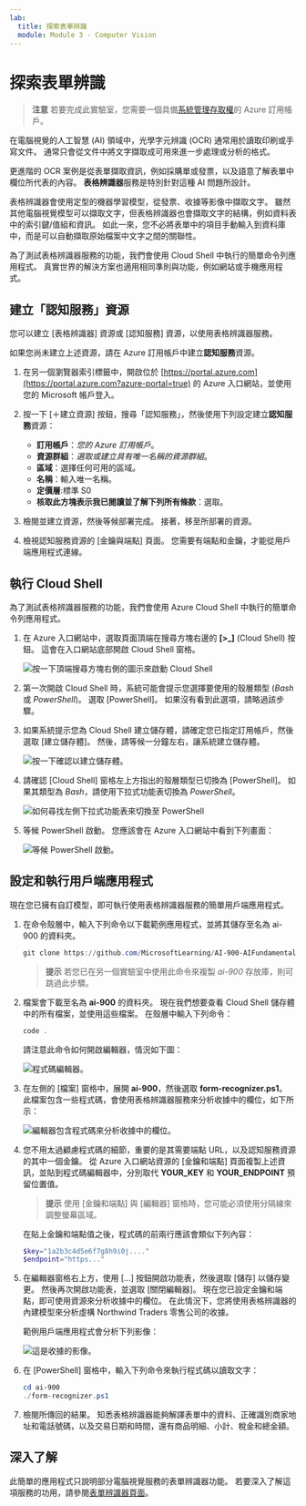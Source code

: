 ```yaml
---
lab:
  title: 探索表單辨識
  module: Module 3 - Computer Vision
---
```


# <a name="explore-form-recognition"></a>探索表單辨識

> **注意** 若要完成此實驗室，您需要一個具備[系統管理存取權](https://azure.microsoft.com/free?azure-portal=true)的 Azure 訂用帳戶。

在電腦視覺的人工智慧 (AI) 領域中，光學字元辨識 (OCR) 通常用於讀取印刷或手寫文件。 通常只會從文件中將文字擷取成可用來進一步處理或分析的格式。

更進階的 OCR 案例是從表單擷取資訊，例如採購單或發票，以及語意了解表單中欄位所代表的內容。 **表格辨識器**服務是特別針對這種 AI 問題所設計。

表格辨識器會使用定型的機器學習模型，從發票、收據等影像中擷取文字。 雖然其他電腦視覺模型可以擷取文字，但表格辨識器也會擷取文字的結構，例如資料表中的索引鍵/值組和資訊。 如此一來，您不必將表單中的項目手動輸入到資料庫中，而是可以自動擷取原始檔案中文字之間的關聯性。 

為了測試表格辨識器服務的功能，我們會使用 Cloud Shell 中執行的簡單命令列應用程式。 真實世界的解決方案也適用相同準則與功能，例如網站或手機應用程式。

## <a name="create-a-cognitive-services-resource"></a>建立「認知服務」資源

您可以建立 [表格辨識器] 資源或 [認知服務] 資源，以使用表格辨識器服務。

如果您尚未建立上述資源，請在 Azure 訂用帳戶中建立**認知服務**資源。

1. 在另一個瀏覽器索引標籤中，開啟位於 [https://portal.azure.com](https://portal.azure.com?azure-portal=true) 的 Azure 入口網站，並使用您的 Microsoft 帳戶登入。

1. 按一下 [&#65291;建立資源] 按鈕，搜尋「認知服務」，然後使用下列設定建立**認知服務**資源：
    - **訂用帳戶**：*您的 Azure 訂用帳戶*。
    - **資源群組**：*選取或建立具有唯一名稱的資源群組*。
    - **區域**：選擇任何可用的區域。
    - **名稱**：輸入唯一名稱。
    - **定價層**:標準 S0
    - **核取此方塊表示我已閱讀並了解下列所有條款**：選取。

1. 檢閱並建立資源，然後等候部署完成。 接著，移至所部署的資源。

1. 檢視認知服務資源的 [金鑰與端點] 頁面。 您需要有端點和金鑰，才能從用戶端應用程式連線。

## <a name="run-cloud-shell"></a>執行 Cloud Shell

為了測試表格辨識器服務的功能，我們會使用 Azure Cloud Shell 中執行的簡單命令列應用程式。 

1. 在 Azure 入口網站中，選取頁面頂端在搜尋方塊右邊的 **[>_]** (Cloud Shell) 按鈕。 這會在入口網站底部開啟 Cloud Shell 窗格。 

    ![按一下頂端搜尋方塊右側的圖示來啟動 Cloud Shell](media/analyze-receipts/powershell-portal-guide-1.png)

1. 第一次開啟 Cloud Shell 時，系統可能會提示您選擇要使用的殼層類型 (*Bash* 或 *PowerShell*)。 選取 [PowerShell]。 如果沒有看到此選項，請略過該步驟。  

1. 如果系統提示您為 Cloud Shell 建立儲存體，請確定您已指定訂用帳戶，然後選取 [建立儲存體]。 然後，請等候一分鐘左右，讓系統建立儲存體。

    ![按一下確認以建立儲存體。](media/analyze-receipts/powershell-portal-guide-2.png)

1. 請確認 [Cloud Shell] 窗格左上方指出的殼層類型已切換為 [PowerShell]。 如果其類型為 *Bash*，請使用下拉式功能表切換為 *PowerShell*。

    ![如何尋找左側下拉式功能表來切換至 PowerShell](media/analyze-receipts/powershell-portal-guide-3.png) 

1. 等候 PowerShell 啟動。 您應該會在 Azure 入口網站中看到下列畫面：  

    ![等候 PowerShell 啟動。](media/analyze-receipts/powershell-prompt.png) 

## <a name="configure-and-run-a-client-application"></a>設定和執行用戶端應用程式

現在您已擁有自訂模型，即可執行使用表格辨識器服務的簡單用戶端應用程式。

1. 在命令殼層中，輸入下列命令以下載範例應用程式，並將其儲存至名為 ai-900 的資料夾。

    ```PowerShell
    git clone https://github.com/MicrosoftLearning/AI-900-AIFundamentals ai-900
    ```

    >**提示** 若您已在另一個實驗室中使用此命令來複製 *ai-900* 存放庫，則可跳過此步驟。

1. 檔案會下載至名為 **ai-900** 的資料夾。 現在我們想要查看 Cloud Shell 儲存體中的所有檔案，並使用這些檔案。 在殼層中輸入下列命令：

    ```PowerShell
    code .
    ```

    請注意此命令如何開啟編輯器，情況如下圖： 

    ![程式碼編輯器。](media/analyze-receipts/powershell-portal-guide-4.png)

1. 在左側的 [檔案] 窗格中，展開 **ai-900**，然後選取 **form-recognizer.ps1**。 此檔案包含一些程式碼，會使用表格辨識器服務來分析收據中的欄位，如下所示：

    ![編輯器包含程式碼來分析收據中的欄位。](media/analyze-receipts/recognize-receipt-code.png)

1. 您不用太過顧慮程式碼的細節，重要的是其需要端點 URL，以及認知服務資源的其中一個金鑰。 從 Azure 入口網站資源的 [金鑰和端點] 頁面複製上述資訊，並貼到程式碼編輯器中，分別取代 **YOUR_KEY** 和 **YOUR_ENDPOINT** 預留位置值。

    > **提示** 使用 [金鑰和端點] 與 [編輯器] 窗格時，您可能必須使用分隔線來調整螢幕區域。

    在貼上金鑰和端點值之後，程式碼的前兩行應該會類似下列內容：

    ```PowerShell
    $key="1a2b3c4d5e6f7g8h9i0j...."    
    $endpoint="https..."
    ```

1. 在編輯器窗格右上方，使用 [...] 按鈕開啟功能表，然後選取 [儲存] 以儲存變更。 然後再次開啟功能表，並選取 [關閉編輯器]。 現在您已設定金鑰和端點，即可使用資源來分析收據中的欄位。 在此情況下，您將使用表格辨識器的內建模型來分析虛構 Northwind Traders 零售公司的收據。

    範例用戶端應用程式會分析下列影像：

    ![這是收據的影像。](media/analyze-receipts/receipt.jpg)

1. 在 [PowerShell] 窗格中，輸入下列命令來執行程式碼以讀取文字：

    ```PowerShell
    cd ai-900
    ./form-recognizer.ps1
    ```

1. 檢閱所傳回的結果。 知悉表格辨識器能夠解譯表單中的資料、正確識別商家地址和電話號碼，以及交易日期和時間，還有商品明細、小計、稅金和總金額。

## <a name="learn-more"></a>深入了解

此簡單的應用程式只說明部分電腦視覺服務的表單辨識器功能。 若要深入了解這項服務的功用，請參閱[表單辨識器頁面](https://docs.microsoft.com/azure/applied-ai-services/form-recognizer/overview)。

